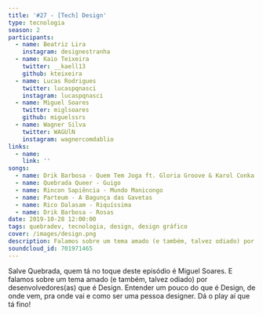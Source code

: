 ```yaml
---
title: '#27 - [Tech] Design'
type: tecnologia
season: 2
participants:
  - name: Beatriz Lira
    instagram: designestranha
  - name: Kaio Teixeira
    twitter: __kaell13
    github: kteixeira 
  - name: Lucas Rodrigues
    twitter: lucaspqnasci
    instagram: lucaspqnasci
  - name: Miguel Soares
    twitter: miglsoares
    github: miguelssrs
  - name: Wagner Silva
    twitter: WAGUlN
    instagram: wagnercomdablio
links:
  - name: 
    link: ''
songs:
  - name: Drik Barbosa - Quem Tem Joga ft. Gloria Groove & Karol Conka
  - name: Quebrada Queer - Guigo
  - name: Rincon Sapiência - Mundo Manicongo
  - name: Parteum - A Bagunça das Gavetas
  - name: Rico Dalasam - Riquíssima
  - name: Drik Barbosa - Rosas
date: 2019-10-28 12:00:00
tags: quebradev, tecnologia, design, design gráfico
cover: /images/design.png
description: Falamos sobre um tema amado (e também, talvez odiado) por desenvolvedores(as) que é Design. Entender um pouco do que é Design, de onde vem, pra onde vai e como ser uma pessoa designer. Dá o play aí que tá fino!
soundcloud_id: 701971465
---
```


Salve Quebrada, quem tá no toque deste episódio é Miguel Soares.
E falamos sobre um tema amado (e também, talvez odiado) por desenvolvedores(as) que é Design. Entender um pouco do que é Design, de onde vem, pra onde vai e como ser uma pessoa designer.
Dá o play aí que tá fino!
